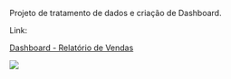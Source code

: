 Projeto de tratamento de dados e criação de Dashboard.

Link:

[Dashboard - Relatório de Vendas](https://app.powerbi.com/view?r=eyJrIjoiZDRkZGQxMTMtYTk1ZS00ZjgxLWJhZTYtYTU4NDhlMTYxY2U3IiwidCI6IjEyMjExZGI2LWZiMWEtNDUwNi1iYjc2LWU5NWI3YTE0NTNiYyJ9)

![](https://github.com/paulo-emilio/Projetos/blob/main/Power%20BI/Relat%C3%B3rio%20de%20Vendas/imagem_2023-07-20_100922356.png)
